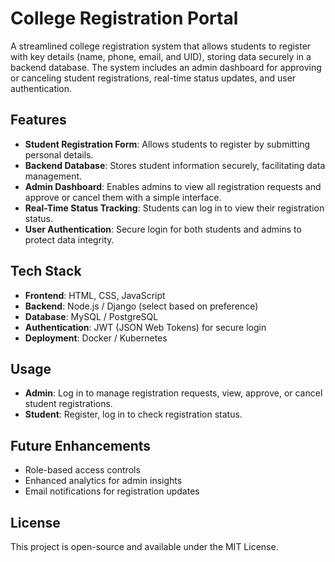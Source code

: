 # College Registration Portal

A streamlined college registration system that allows students to register with key details (name, phone, email, and UID), storing data securely in a backend database. The system includes an admin dashboard for approving or canceling student registrations, real-time status updates, and user authentication.

## Features

- **Student Registration Form**: Allows students to register by submitting personal details.
- **Backend Database**: Stores student information securely, facilitating data management.
- **Admin Dashboard**: Enables admins to view all registration requests and approve or cancel them with a simple interface.
- **Real-Time Status Tracking**: Students can log in to view their registration status.
- **User Authentication**: Secure login for both students and admins to protect data integrity.

## Tech Stack

- **Frontend**: HTML, CSS, JavaScript
- **Backend**: Node.js / Django (select based on preference)
- **Database**: MySQL / PostgreSQL
- **Authentication**: JWT (JSON Web Tokens) for secure login
- **Deployment**: Docker / Kubernetes

## Usage

- **Admin**: Log in to manage registration requests, view, approve, or cancel student registrations.
- **Student**: Register, log in to check registration status.

## Future Enhancements

- Role-based access controls
- Enhanced analytics for admin insights
- Email notifications for registration updates

## License

This project is open-source and available under the MIT License.
